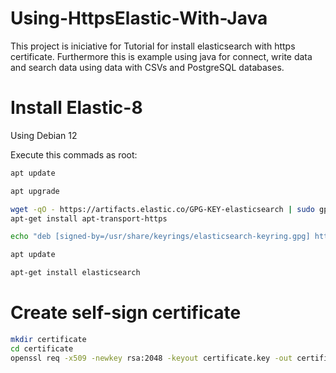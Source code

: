 # Using-HttpsElastic-With-Java
This project is iniciative for Tutorial for install elasticsearch with https certificate. Furthermore this is example using java for connect, write data and search data using data with CSVs and PostgreSQL databases.


# Install Elastic-8

Using Debian 12

Execute this commads as root:

```bash
apt update

apt upgrade

wget -qO - https://artifacts.elastic.co/GPG-KEY-elasticsearch | sudo gpg --dearmor -o /usr/share/keyrings/elasticsearch-keyring.gpg
apt-get install apt-transport-https

echo "deb [signed-by=/usr/share/keyrings/elasticsearch-keyring.gpg] https://artifacts.elastic.co/packages/8.x/apt stable main" | sudo tee /etc/apt/sources.list.d/elastic-8.x.list

apt update

apt-get install elasticsearch
```

# Create self-sign certificate

```bash
mkdir certificate
cd certificate
openssl req -x509 -newkey rsa:2048 -keyout certificate.key -out certificate.crt -days 3650 -nodes -subj '/CN=elasticdb-8.casa.com.br'
```



